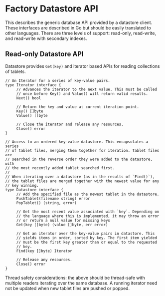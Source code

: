 Factory Datastore API
=====================

This describes the generic database API provided by a datastore
client. These interfaces are described in Go but should be easily
translated to other languages. There are three levels of support:
read-only, read-write, and read-write with secondary indexes.


Read-only Datastore API
-----------------------

Datastore provides `Get(key)` and iterator based APIs for reading
collections of tablets.

~~~~~~~~~~~~~~~~~~~~~~~~~~~~~~~~~~~~~~~~~~~~~~~~~~~~~~~~~~~~~~~~~~~~~~~~~~~~
// An Iterator for a series of key-value pairs.
type Iterator interface {
     // Advances the iterator to the next value. This must be called
     // once before Key() and Value() will return valid results.
     Next() bool

     // Return the key and value at current iteration point.
     Key() []byte
     Value() []byte

     // Close the iterator and release any resources.
     Close() error
}

// Access to an ordered key-value datastore. This encapsulates a series
// of tablet files, merging them together for iteration. Tablet files are
// searched in the reverse order they were added to the datastore, with
// the most recently added tablet searched first.
//
// When iterating over a datastore (as in the results of `Find()`),
// the tablet files are merged together with the newest value for any
// key winning.
type Datastore interface {
     // Add the specified file as the newest tablet in the datastore.
     PushTablet(filename string) error
     PopTablet() (string, error)

     // Get the most recent value associated with `key`. Depending on
     // the language where this is implemented, it may throw an error
     // or return a null value for missing keys
     Get(key []byte) (value []byte, err error)

     // Get an iterator over the key-value pairs in datastore. This
     // yields items in order, sorted by key. The first item yielded
     // must be the first key greater than or equal to the requested
     // key.
     Find(key []byte) Iterator

     // Release any resources.
     Close() error
}
~~~~~~~~~~~~~~~~~~~~~~~~~~~~~~~~~~~~~~~~~~~~~~~~~~~~~~~~~~~~~~~~~~~~~~~~~~~~

Thread safety considerations: the above should be thread-safe with
multiple readers iterating over the same database. A running iterator
need not be updated when new tablet files are pushed or popped.
